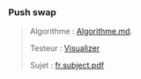### Push swap

> Algorithme : [Algorithme.md](https://github.com/Romain-ItAllDepends/Tronc-commun/edit/main/PUSH_SWAP/Algorithme.md).
> 
> Testeur : [Visualizer](https://github.com/o-reo/push_swap_visualizer)
>
> Sujet : [fr.subject.pdf](https://github.com/Romain-ItAllDepends/Tronc-commun/blob/main/PUSH_SWAP/fr.subject.pdf)
